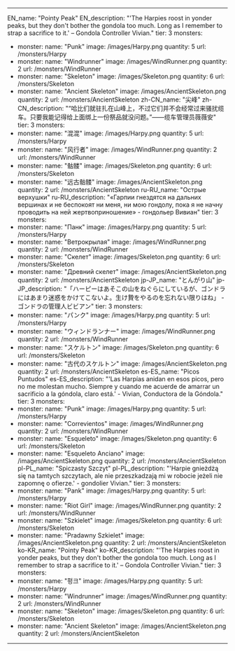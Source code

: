 ---

EN_name: "Pointy Peak"
EN_description: "'The Harpies roost in yonder peaks, but they don't bother the gondola too much. Long as I remember to strap a sacrifice to it.' – Gondola Controller Vivian."
tier: 3
monsters:
  - monster:
    name: "Punk"
    image: /images/Harpy.png
    quantity: 5
    url: /monsters/Harpy
  - monster:
    name: "Windrunner"
    image: /images/WindRunner.png
    quantity: 2
    url: /monsters/WindRunner
  - monster:
    name: "Skeleton"
    image: /images/Skeleton.png
    quantity: 6
    url: /monsters/Skeleton
  - monster:
    name: "Ancient Skeleton"
    image: /images/AncientSkeleton.png
    quantity: 2
    url: /monsters/AncientSkeleton
zh-CN_name: "尖峰"
zh-CN_description: "“哈比们就驻扎在山峰上，不过它们并不会经常过来骚扰缆车。只要我能记得给上面绑上一份祭品就没问题。”——缆车管理员薇薇安"
tier: 3
monsters:
  - monster:
    name: "混混"
    image: /images/Harpy.png
    quantity: 5
    url: /monsters/Harpy
  - monster:
    name: "风行者"
    image: /images/WindRunner.png
    quantity: 2
    url: /monsters/WindRunner
  - monster:
    name: "骷髅"
    image: /images/Skeleton.png
    quantity: 6
    url: /monsters/Skeleton
  - monster:
    name: "远古骷髅"
    image: /images/AncientSkeleton.png
    quantity: 2
    url: /monsters/AncientSkeleton
ru-RU_name: "Острые верхушки"
ru-RU_description: "«Гарпии гнездятся на дальних вершинах и не беспокоят ни меня, ни мою гондолу, пока я не начну проводить на ней жертвоприношение» - гондольер Вивиан"
tier: 3
monsters:
  - monster:
    name: "Панк"
    image: /images/Harpy.png
    quantity: 5
    url: /monsters/Harpy
  - monster:
    name: "Ветрокрылая"
    image: /images/WindRunner.png
    quantity: 2
    url: /monsters/WindRunner
  - monster:
    name: "Скелет"
    image: /images/Skeleton.png
    quantity: 6
    url: /monsters/Skeleton
  - monster:
    name: "Древний скелет"
    image: /images/AncientSkeleton.png
    quantity: 2
    url: /monsters/AncientSkeleton
jp-JP_name: "とんがり山"
jp-JP_description: "「ハーピーはあそこの山をねぐらにしているが、ゴンドラにはあまり迷惑をかけてこないよ。生け贄をやるのを忘れない限りはね」 - ゴンドラの管理人ビビアン"
tier: 3
monsters:
  - monster:
    name: "パンク"
    image: /images/Harpy.png
    quantity: 5
    url: /monsters/Harpy
  - monster:
    name: "ウィンドランナー"
    image: /images/WindRunner.png
    quantity: 2
    url: /monsters/WindRunner
  - monster:
    name: "スケルトン"
    image: /images/Skeleton.png
    quantity: 6
    url: /monsters/Skeleton
  - monster:
    name: "古代のスケルトン"
    image: /images/AncientSkeleton.png
    quantity: 2
    url: /monsters/AncientSkeleton
es-ES_name: "Picos Puntudos"
es-ES_description: "'Las Harpías anidan en esos picos, pero no me molestan mucho. Siempre y cuando me acuerde de amarrar un sacrificio a la góndola, claro está.' - Vivian, Conductora de la Góndola."
tier: 3
monsters:
  - monster:
    name: "Punk"
    image: /images/Harpy.png
    quantity: 5
    url: /monsters/Harpy
  - monster:
    name: "Correvientos"
    image: /images/WindRunner.png
    quantity: 2
    url: /monsters/WindRunner
  - monster:
    name: "Esqueleto"
    image: /images/Skeleton.png
    quantity: 6
    url: /monsters/Skeleton
  - monster:
    name: "Esqueleto Anciano"
    image: /images/AncientSkeleton.png
    quantity: 2
    url: /monsters/AncientSkeleton
pl-PL_name: "Spiczasty Szczyt"
pl-PL_description: "'Harpie gnieżdżą się na tamtych szczytach, ale nie przeszkadzają mi w robocie jeżeli nie zapomnę o ofierze.' - gondolier Vivian."
tier: 3
monsters:
  - monster:
    name: "Pank"
    image: /images/Harpy.png
    quantity: 5
    url: /monsters/Harpy
  - monster:
    name: "Riot Girl"
    image: /images/WindRunner.png
    quantity: 2
    url: /monsters/WindRunner
  - monster:
    name: "Szkielet"
    image: /images/Skeleton.png
    quantity: 6
    url: /monsters/Skeleton
  - monster:
    name: "Pradawny Szkielet"
    image: /images/AncientSkeleton.png
    quantity: 2
    url: /monsters/AncientSkeleton
ko-KR_name: "Pointy Peak"
ko-KR_description: "'The Harpies roost in yonder peaks, but they don't bother the gondola too much. Long as I remember to strap a sacrifice to it.' – Gondola Controller Vivian."
tier: 3
monsters:
  - monster:
    name: "펑크"
    image: /images/Harpy.png
    quantity: 5
    url: /monsters/Harpy
  - monster:
    name: "Windrunner"
    image: /images/WindRunner.png
    quantity: 2
    url: /monsters/WindRunner
  - monster:
    name: "Skeleton"
    image: /images/Skeleton.png
    quantity: 6
    url: /monsters/Skeleton
  - monster:
    name: "Ancient Skeleton"
    image: /images/AncientSkeleton.png
    quantity: 2
    url: /monsters/AncientSkeleton
---